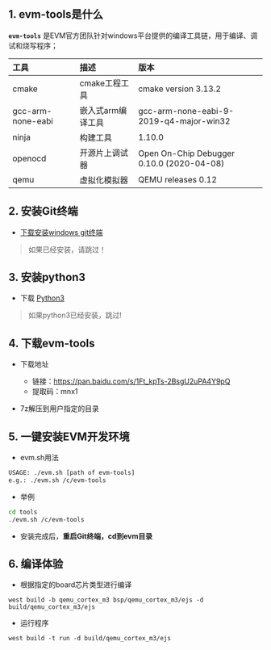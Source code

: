 ## 1. evm-tools是什么

**`evm-tools`** 是EVM官方团队针对windows平台提供的编译工具链，用于编译、调试和烧写程序；

| 工具      |   描述 |  版本 |
| :-------- | :--------| :--------|
| cmake  | cmake工程工具 | cmake version 3.13.2 |
| gcc-arm-none-eabi | 嵌入式arm编译工具 | gcc-arm-none-eabi-9-2019-q4-major-win32 |
| ninja  | 构建工具 | 1.10.0 |
| openocd  | 开源片上调试器 | Open On-Chip Debugger 0.10.0 (2020-04-08)  |
| qemu  | 虚拟化模拟器 | QEMU releases 0.12 |

## 2. 安装Git终端

+ [下载安装windows git终端](https://github.com/git-for-windows/git/releases/download/v2.26.2.windows.1/Git-2.26.2-64-bit.exe)

> 如果已经安装，请跳过！

## 3. 安装python3

+ 下载 [Python3](https://www.python.org/downloads/release/python-370/)

> 如果python3已经安装，跳过!

## 4. 下载evm-tools

+ 下载地址

  + 链接：https://pan.baidu.com/s/1Ft_kpTs-2BsgU2uPA4Y9pQ 
  + 提取码：mnx1


+ 7z解压到用户指定的目录

## 5. 一键安装EVM开发环境

+ evm.sh用法

```sh
USAGE: ./evm.sh [path of evm-tools]
e.g.: ./evm.sh /c/evm-tools

```
+ 举例

```sh
cd tools
./evm.sh /c/evm-tools
```

+ 安装完成后，**重启Git终端，cd到evm目录**


## 6. 编译体验

+ 根据指定的board芯片类型进行编译

```
west build -b qemu_cortex_m3 bsp/qemu_cortex_m3/ejs -d build/qemu_cortex_m3/ejs
```

+ 运行程序

```
west build -t run -d build/qemu_cortex_m3/ejs
```

